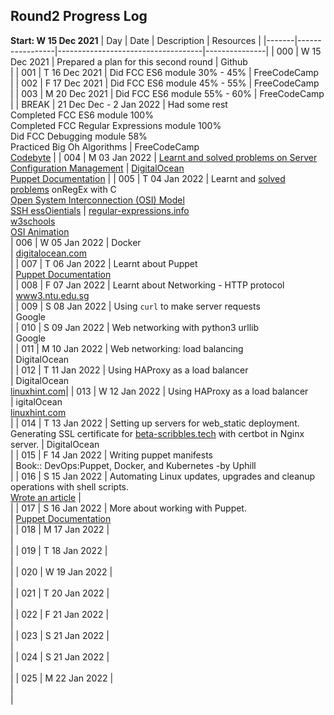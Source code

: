 ## Round2 Progress Log
**Start: W 15 Dec 2021**
| Day | Date | Description | Resources |
|-------|-----------------|------------------------------------|---------------|
| 000 | W 15 Dec 2021 | Prepared a plan for this second round | Github <br/> |
| 001 | T 16 Dec 2021 | Did FCC ES6 module 30% - 45% | FreeCodeCamp <br/> |
| 002 | F 17 Dec 2021 | Did FCC ES6 module 45% - 55% | FreeCodeCamp <br/> |
| 003 | M 20 Dec 2021 | Did FCC ES6 module 55% - 60% | FreeCodeCamp <br/> |
| BREAK | 21 Dec Dec - 2 Jan 2022 | Had some rest <br/> Completed FCC ES6 module 100% <br/> Completed FCC Regular Expressions module 100% <br/> Did FCC Debugging module 58% <br/> Practiced Big Oh Algorithms | FreeCodeCamp <br/> [Codebyte](https://coderbyte.com/starter-course/algorithms-and-data-structures) |
| 004 | M 03 Jan 2022 | [Learnt and solved problems on Server Configuration Management](https://github.com/betascribbles/alx-system_engineering-devops/tree/main/0x0A-configuration_management) | [DigitalOcean](https://www.digitalocean.com/community/tutorials/an-introduction-to-configuration-management) <br/> [Puppet Documentation](https://puppet.com/docs/puppet/latest) |
| 005 | T 04 Jan 2022 | Learnt and [solved problems](https://github.com/betascribbles/alx-system_engineering-devops/tree/main/0x06-regular_expressions) onRegEx with C <br/> [Open System Interconnection (OSI) Model](https://github.com/betascribbles/alx-system_engineering-devops/tree/main/0x07-networking_basics) <br/> [SSH essOientials]() | [regular-expressions.info](https://www.regular-expressions.info/) <br/> [w3schools](https://www.w3schools.com/jsref/jsref_obj_regexp.asp) <br/> [ OSI Animation](https://www.youtube.com/watch?v=vv4y_uOneC0) <br/>
| 006 | W 05 Jan 2022 | Docker <br/> | [digitalocean.com](https://www.digitalocean.com/community/tutorials/what-is-docker#:~:text=Docker%20is%20a%20popular%20open,traditional%20server%20or%20virtual%20machine.&text=Working%20with%20Docker%20Containers,tutorials%20under%20the%20docker%20tag) <br/> |
| 007 | T 06 Jan 2022 |  Learnt about Puppet<br/> |  [Puppet Documentation](https://puppet.com/docs/puppet/latest)<br/> |
| 008 | F 07 Jan 2022 |  Learnt about Networking - HTTP protocol <br/> | [www3.ntu.edu.sg](https://www3.ntu.edu.sg/home/ehchua/programming/webprogramming/HTTP_Basics.html)<br/> |
| 009 | S 08 Jan 2022 |  Using `curl` to make server requests<br/> | Google<br/> |
| 010 | S 09 Jan 2022 |  Web networking with python3 urllib<br/> | Google<br/> |
| 011 | M 10 Jan 2022 |  Web networking: load balancing<br/> | DigitalOcean<br/> |
| 012 | T 11 Jan 2022 |  Using HAProxy as a load balancer<br/> | DigitalOcean<br/> [linuxhint.com](https://linuxhint.com/how-to-install-and-configure-haproxy-load-balancer-in-linux/)|
| 013 | W 12 Jan 2022 | Using HAProxy as a load balancer <br/> | igitalOcean<br/> [linuxhint.com](https://linuxhint.com/how-to-install-and-configure-haproxy-load-balancer-in-linux/)<br/> |
| 014 | T 13 Jan 2022 |  Setting up servers for web_static deployment. <br/> Generating SSL certificate for [beta-scribbles.tech](https://www.beta-scribbles.tech) with certbot in Nginx server. | DigitalOcean <br/> |
| 015 | F 14 Jan 2022 |  Writing puppet manifests<br/> | Book:: DevOps:Puppet, Docker, and Kubernetes -by Uphill <br/> |
| 016 | S 15 Jan 2022 |  Automating Linux updates, upgrades and cleanup operations with shell scripts.<br/> [Wrote an article](https://t.co/mqiIq2UlmR) | <br/> |
| 017 | S 16 Jan 2022 |  More about working with Puppet.<br/> |  [Puppet Documentation](https://puppet.com/docs/puppet/latest)<br/> |
| 018 | M 17 Jan 2022 |  <br/> | <br/> |
| 019 | T 18 Jan 2022 |  <br/> | <br/> |
| 020 | W 19 Jan 2022 |  <br/> | <br/> |
| 021 | T 20 Jan 2022 |  <br/> | <br/> |
| 022 | F 21 Jan 2022 |  <br/> | <br/> |
| 023 | S 21 Jan 2022 |  <br/> | <br/> |
| 024 | S 21 Jan 2022 |  <br/> | <br/> |
| 025 | M 22 Jan 2022 |  <br/> | <br/> |
